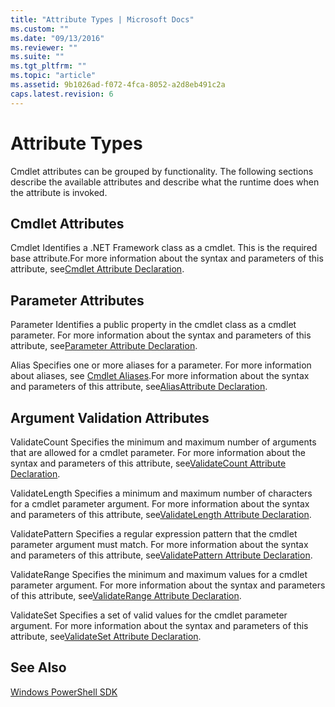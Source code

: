 ```yaml
---
title: "Attribute Types | Microsoft Docs"
ms.custom: ""
ms.date: "09/13/2016"
ms.reviewer: ""
ms.suite: ""
ms.tgt_pltfrm: ""
ms.topic: "article"
ms.assetid: 9b1026ad-f072-4fca-8052-a2d8eb491c2a
caps.latest.revision: 6
---
```

# Attribute Types

Cmdlet attributes can be grouped by functionality. The following sections describe the available attributes and describe what the runtime does when the attribute is invoked.

## Cmdlet Attributes

 Cmdlet
 Identifies a .NET Framework class as a cmdlet. This is the required base attribute.For more information about the syntax and parameters of this attribute, see[Cmdlet Attribute Declaration](./cmdlet-attribute-declaration.md).

## Parameter Attributes

 Parameter
 Identifies a public property in the cmdlet class as a cmdlet parameter. For more information about the syntax and parameters of this attribute, see[Parameter Attribute Declaration](./parameter-attribute-declaration.md).

 Alias
 Specifies one or more aliases for a parameter. For more information about aliases, see [Cmdlet Aliases](./cmdlet-aliases.md).For more information about the syntax and parameters of this attribute, see[AliasAttribute Declaration](./alias-attribute-declaration.md).

## Argument Validation Attributes

 ValidateCount
 Specifies the minimum and maximum number of arguments that are allowed for a cmdlet parameter. For more information about the syntax and parameters of this attribute, see[ValidateCount Attribute Declaration](./validatecount-attribute-declaration.md).

 ValidateLength
 Specifies a minimum and maximum number of characters for a cmdlet parameter argument. For more information about the syntax and parameters of this attribute, see[ValidateLength Attribute Declaration](./validatelength-attribute-declaration.md).

 ValidatePattern
 Specifies a regular expression pattern that the cmdlet parameter argument must match. For more information about the syntax and parameters of this attribute, see[ValidatePattern Attribute Declaration](./validatepattern-attribute-declaration.md).

 ValidateRange
 Specifies the minimum and maximum values for a cmdlet parameter argument. For more information about the syntax and parameters of this attribute, see[ValidateRange Attribute Declaration](./validaterange-attribute-declaration.md).

 ValidateSet
 Specifies a set of valid values for the cmdlet parameter argument. For more information about the syntax and parameters of this attribute, see[ValidateSet Attribute Declaration](./validateset-attribute-declaration.md).

## See Also

 [Windows PowerShell SDK](../windows-powershell-reference.md)
